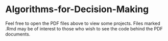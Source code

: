 # Algorithms-for-Decision-Making

Feel free to open the PDF files above to view some projects. Files marked .Rmd may be of interest to those who wish to see the code behind the PDF documents. 

